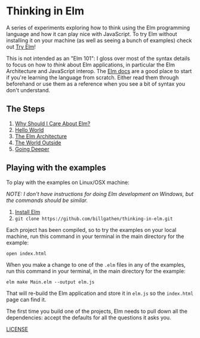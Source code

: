 # Thinking in Elm
A series of experiments exploring how to think using the Elm programming language and how it can play nice with JavaScript. To try Elm without installing it on your machine (as well as seeing a bunch of examples) check out [Try Elm](http://elm-lang.org/try)!

This is not intended as an "Elm 101": I gloss over most of the syntax details to focus on how to *think* about Elm applications, in particular the Elm Architecture and JavaScript interop. The [Elm docs](http://elm-lang.org/docs) are a good place to start if you're learning the language from scratch. Either read them through beforehand or use them as a reference when you see a bit of syntax you don't understand.

## The Steps

1. [Why Should I Care About Elm?](0_why_should_i_care)
1. [Hello World](1_hello_world)
1. [The Elm Architecture](2_the_elm_architecture)
1. [The World Outside](3_the_world_outside)
1. [Going Deeper](4_going_deeper)

## Playing with the examples

To play with the examples on Linux/OSX machine:

_NOTE: I don't have instructions for doing Elm development on Windows, but the commands should be similar._

1. [Install Elm](http://elm-lang.org/install)
1. `git clone https://github.com/billgathen/thinking-in-elm.git`

Each project has been compiled, so to try the examples on your local machine, run this command in your terminal in the main directory for the example:

`open index.html`

When you make a change to one of the `.elm` files in any of the examples, run this command in your terminal, in the main directory for the example:

`elm make Main.elm --output elm.js`

That will re-build the Elm application and store it in `elm.js` so the `index.html` page can find it.

The first time you build one of the projects, Elm needs to pull down all the dependencies: accept the defaults for all the questions it asks you.

[LICENSE](LICENSE)
